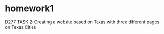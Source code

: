 # homework1
D277 TASK 2: Creating a website based on Texas with three different pages on Texas Cities
